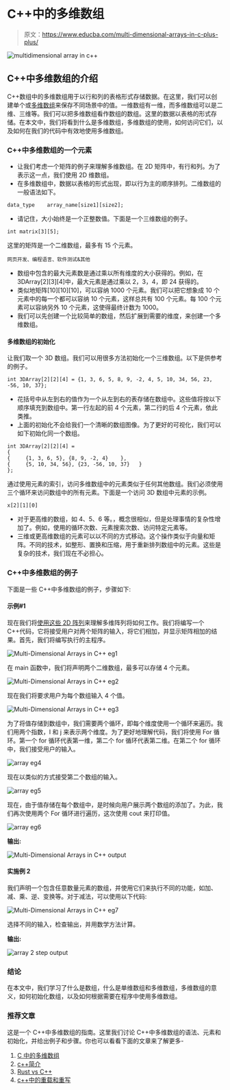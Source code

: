 # C++中的多维数组

> 原文：<https://www.educba.com/multi-dimensional-arrays-in-c-plus-plus/>

![multidimensional array in c++](img/c2225be368aa6e909f0f5c1bbe55fc11.png)



## C++中多维数组的介绍

C++数组中的多维数组用于以行和列的表格形式存储数据。在这里，我们可以创建单个或[多维数组](https://www.educba.com/c-sharp-multidimensional-arrays/)来保存不同场景中的值。一维数组有一维，而多维数组可以是二维、三维等。我们可以把多维数组看作数组的数组。这里的数据以表格的形式存储。在本文中，我们将看到什么是多维数组，多维数组的使用，如何访问它们，以及如何在我们的代码中有效地使用多维数组。

### C++中多维数组的一个元素

*   让我们考虑一个矩阵的例子来理解多维数组。在 2D 矩阵中，有行和列。为了表示这一点，我们使用 2D 维数组。
*   在多维数组中，数据以表格的形式出现，即以行为主的顺序排列。二维数组的一般语法如下。

```
data_type    array_name[size1][size2];
```

*   请记住，大小始终是一个正整数值。下面是一个三维数组的例子。

```
int matrix[3][5];
```

这里的矩阵是一个二维数组，最多有 15 个元素。

<small>网页开发、编程语言、软件测试&其他</small>

*   数组中包含的最大元素数是通过乘以所有维度的大小获得的。例如，在 3DArray[2][3][4]中，最大元素是通过乘以 2，3，4，即 24 获得的。
*   类似地矩阵[10][10][10]，可以容纳 1000 个元素。我们可以把它想象成 10 个元素中的每一个都可以容纳 10 个元素，这样总共有 100 个元素。每 100 个元素可以容纳另外 10 个元素，这使得最终计数为 1000。
*   我们可以先创建一个比较简单的数组，然后扩展到需要的维度，来创建一个多维数组。

#### 多维数组的初始化

让我们取一个 3D 数组。我们可以用很多方法初始化一个三维数组。以下是供参考的例子。

```
int 3DArray[2][2][4] = {1, 3, 6, 5, 8, 9, -2, 4, 5, 10, 34, 56, 23, -56, 10, 37};
```

*   花括号中从左到右的值作为一个从左到右的表存储在数组中。这些值将按以下顺序填充到数组中。第一行左起的前 4 个元素，第二行的后 4 个元素，依此类推。
*   上面的初始化不会给我们一个清晰的数组图像。为了更好的可视化，我们可以如下初始化同一个数组。

```
int 3DArray[2][2][4] =
{
{     {1, 3, 6, 5}, {8, 9, -2, 4}    },
{     {5, 10, 34, 56}, {23, -56, 10, 37}   }
};
```

通过使用元素的索引，访问多维数组中的元素类似于任何其他数组。我们必须使用三个循环来访问数组中的所有元素。下面是一个访问 3D 数组中元素的示例。

```
x[2][1][0]
```

*   对于更高维的数组，如 4、5、6 等。，概念很相似，但是处理事情的复杂性增加了。例如，使用的循环次数、元素搜索次数、访问特定元素等。
*   三维或更高维数组的元素可以以不同的方式移动。这个操作类似于向量和矩阵。不同的技术，如整形、置换和压缩，用于重新排列数组中的元素。这些是复杂的技术，我们现在不必担心。

### C++中多维数组的例子

下面是一些 C++中多维数组的例子，步骤如下:

#### 示例#1

现在我们将[使用这些 2D 阵列](https://www.educba.com/arrays-in-php/)来理解多维阵列将如何工作。我们将编写一个 C++代码，它将接受用户对两个矩阵的输入，将它们相加，并显示矩阵相加的结果。首先，我们将编写执行的主程序。

![Multi-Dimensional Arrays in C++ eg1](img/8eed7433eba98cd396d0e236cd088df4.png)



在 main 函数中，我们将声明两个二维数组，最多可以存储 4 个元素。

![Multi-Dimensional Arrays in C++ eg2](img/6e56178725804d14cadedd1ca20a9902.png)



现在我们将要求用户为每个数组输入 4 个值。

![Multi-Dimensional Arrays in C++ eg3](img/6e51d93e6bb48648874f6c61d22a9dfa.png)



为了将值存储到数组中，我们需要两个循环，即每个维度使用一个循环来遍历。我们用两个指数，I 和 j 来表示两个维度。为了更好地理解代码，我们将使用 For 循环。第一个 for 循环代表第一维，第二个 for 循环代表第二维。在第二个 for 循环中，我们接受用户的输入。

![array eg4](img/2aaa76de7000fc63623b537db23a8033.png)



现在以类似的方式接受第二个数组的输入。

![array eg5](img/5b39c581295d0747342a409bbd069e55.png)



现在，由于值存储在每个数组中，是时候向用户展示两个数组的添加了。为此，我们再次使用两个 For 循环进行遍历，这次使用 cout 来打印值。

![array eg6](img/3508e567b65e5672a2c20e008574a2ce.png)



**输出:**

![Multi-Dimensional Arrays in C++ output](img/6476fd8d6bc164a447aa3be5fefecdfc.png)



#### 实施例 2

我们声明一个包含任意数量元素的数组，并使用它们来执行不同的功能，如加、减、乘、逆、变换等。对于减法，可以使用以下代码:

![Multi-Dimensional Arrays in C++ eg7](img/ce33bdd3535a7a645998f88ca5a94554.png)



选择不同的输入，检查输出，并用数学方法计算。

**输出:**

![array 2 step output](img/67005b225c9a04c2ff85264d1f77de41.png)



### 结论

在本文中，我们学习了什么是数组，什么是单维数组和多维数组，多维数组的意义，如何初始化数组，以及如何根据需要在程序中使用多维数组。

### 推荐文章

这是一个 C++中多维数组的指南。这里我们讨论 C++中多维数组的语法、元素和初始化，并给出例子和步骤。你也可以看看下面的文章来了解更多-

1.  [C 中的多维数组](https://www.educba.com/multidimensional-array-in-c/)
2.  [c++简介](https://www.educba.com/introduction-to-c-plus-plus/)
3.  [Rust vs C++](https://www.educba.com/rust-vs-c/)
4.  [c++中的重载和重写](https://www.educba.com/overloading-and-overriding-in-c-plus-plus/)





